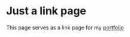 # Just a link page

This page serves as a link page for my [portfolio](https://marshmallow868.github.io)